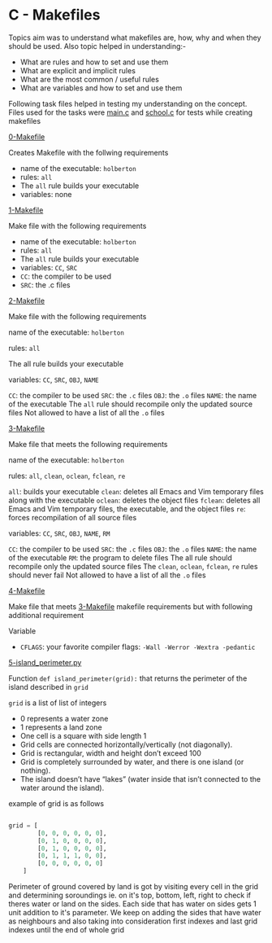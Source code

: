 # C - Makefiles

Topics aim was to understand what makefiles are, how, why and when they should be used. Also topic helped in understanding:-
* What are rules and how to set and use them
* What are explicit and implicit rules
* What are the most common / useful rules
* What are variables and how to set and use them

Following task files helped in testing my understanding on the concept. Files used for the tasks were [main.c](../0x1C-makefiles/main.c) and [school.c](../0x1C-makefiles/school.c) for tests while creating makefiles

[0-Makefile](../0x1C-makefiles/0-Makefile)

Creates Makefile with the follwing requirements

* name of the executable: `holberton`
* rules: `all`
* The `all` rule builds your executable
* variables: none

[1-Makefile](../0x1C-makefiles/1-Makefile)

Make file with the following requirements

* name of the executable: `holberton`
* rules: `all`
* The `all` rule builds your executable
* variables: `CC`, `SRC`
* `CC`: the compiler to be used
* `SRC`: the .c files

[2-Makefile](../0x1C-makefiles/2-Makefile)

Make file with the following requirements

name of the executable: `holberton`

rules: `all`

The all rule builds your executable

variables: `CC`, `SRC`, `OBJ`, `NAME`

`CC`: the compiler to be used
`SRC`: the `.c` files
`OBJ`: the `.o` files
`NAME`: the name of the executable
The `all` rule should recompile only the updated source files
Not allowed to have a list of all the `.o` files

[3-Makefile](../0x1C-makefiles/3-Makefile)

Make file that meets the following requirements

name of the executable: `holberton`

rules: `all`, `clean`, `oclean`, `fclean`, `re`

`all`: builds your executable
`clean`: deletes all Emacs and Vim temporary files along with the executable
`oclean`: deletes the object files
`fclean`: deletes all Emacs and Vim temporary files, the executable, and the object files
`re`: forces recompilation of all source files

variables: `CC`, `SRC`, `OBJ`, `NAME`, `RM`

`CC`: the compiler to be used
`SRC`: the `.c` files
`OBJ`: the `.o` files
`NAME`: the name of the executable
`RM`: the program to delete files
The all rule should recompile only the updated source files
The `clean`, `oclean`, `fclean`, `re` rules should never fail
Not allowed to have a list of all the `.o` files

[4-Makefile](../0x1C-makefiles/4-Makefile)

Make file that meets [3-Makefile](../0x1C-makefiles/3-Makefile) makefile requirements but with following additional requirement

Variable

* `CFLAGS`: your favorite compiler flags: `-Wall -Werror -Wextra -pedantic`

[5-island_perimeter.py](../0x1C-makefiles/5-island_perimeter.py)

Function `def island_perimeter(grid):` that returns the perimeter of the island described in `grid`

`grid` is a list of list of integers

* 0 represents a water zone
* 1 represents a land zone
* One cell is a square with side length 1
* Grid cells are connected horizontally/vertically (not diagonally).
* Grid is rectangular, width and height don’t exceed 100
* Grid is completely surrounded by water, and there is one island (or nothing).
* The island doesn’t have “lakes” (water inside that isn’t connected to the water around the island).

example of grid is as follows

```.py

grid = [
        [0, 0, 0, 0, 0, 0],
        [0, 1, 0, 0, 0, 0],
        [0, 1, 0, 0, 0, 0],
        [0, 1, 1, 1, 0, 0],
        [0, 0, 0, 0, 0, 0]
    ]

```

Perimeter of ground covered by land is got by visiting every cell in the grid and determining soroundings ie. on it's top, bottom, left, right to check if theres water or land on the sides. Each side that has water on sides gets 1 unit addition to it's parameter. We keep on adding the sides that have water as neighbours and also taking into consideration first indexes and last grid indexes until the end of whole grid
